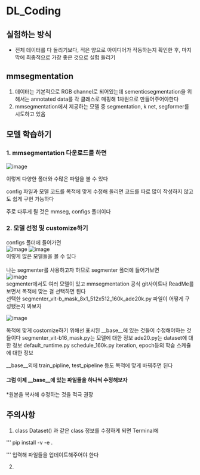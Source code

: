 # DL_Coding


## 실험하는 방식
- 전체 데이터를 다 돌리기보다, 적은 양으로 아이디어가 작동하는지 확인한 후, 마지막에 최종적으로 가장 좋은 것으로 실험 들리기

## mmsegmentation

1. 데이터는 기본적으로 RGB channel로 되어있는데 sementicsegmentation을 위해서는 annotated data를 각 클래스로 매핑해 1차원으로 만들어주어야한다
2. mmsegmentation에서 제공하는 모델 중 segmentation, k net, segformer를 시도하고 있음


## 모델 학습하기
### 1. mmsegmentation 다운로드를 하면 </br>
![image](https://user-images.githubusercontent.com/61492320/185517019-454aa0db-e3ca-473d-abd6-5fe99b3a2395.png)</br>

이렇게 다양한 폴더와 수많은 파일을 볼 수 있다</br>

config 파일과 모델 코드를 목적에 맞게 수정해 돌리면 코드를 따로 많이 작성하지 않고도 쉽게 구현 가능하다</br>

주로 다루게 될 것은 mmseg, configs 폴더이다</br>


### 2. 모델 선정 및 customize하기</br>
configs 폴더에 들어가면</br>
![image](https://user-images.githubusercontent.com/61492320/185517107-422132c5-4687-4000-b95d-7ca50d785692.png)
![image](https://user-images.githubusercontent.com/61492320/185517120-b3271a3b-db9d-4192-a031-069983a03e87.png)</br>
이렇게 많은 모델들을 볼 수 있다</br>
</br>
나는 segmenter를 사용하고자 하므로 segmenter 폴더에 들어가보면</br>
![image](https://user-images.githubusercontent.com/61492320/185517179-b2db8532-7b1d-4d76-a326-a4c8fa94a805.png)</br>
segmenter에서도 여러 모델이 있고 mmsegmentation 공식 git사이트나 ReadMe를 보면서 목적에 맞는 걸 선택하면 된다</br>
선택한 segmenter_vit-b_mask_8x1_512x512_160k_ade20k.py 파일이 어떻게 구성됐는지 봐보자</br>

![image](https://user-images.githubusercontent.com/61492320/185517522-2949acb4-2f00-41b7-bb05-f7ce839ce49f.png)

목적에 맞게 costomize하기 위해선 표시된 __base__에 있는 것들이 수정해야하는 것들이다
segmenter_vit-b16_mask.py는 모델에 대한 정보
ade20.py는 dataset에 대한 정보
default_runtime.py
schedule_160k.py iteration, epoch등의 학습 스케쥴에 대한 정보

__base__외에 train_pipline, test_pipeline 등도 목적에 맞게 바꿔주면 된다



#### 그럼 이제 __base__에 있는 파일들을 하나씩 수정해보자
*원본을 복사해 수정하는 것을 적극 권장




## 주의사항
1.  class Dataset() 과 같은 class 정보를 수정하게 되면 Terminal에

''' 
pip install -v -e . 

'''
입력해 파일들을 업데이트해주어야 한다

2. 
